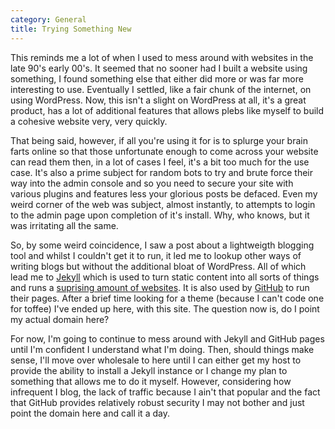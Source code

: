 ```yaml
---
category: General
title: Trying Something New
---
```

This reminds me a lot of when I used to mess around with websites in the late 90's early 00's. It seemed that no sooner had I built a website using something, I found something else that either did more or was far more interesting to use. Eventually I settled, like a fair chunk of the internet, on using WordPress. Now, this isn't a slight on WordPress at all, it's a great product, has a lot of additional features that allows plebs like myself to build a cohesive website very, very quickly.

That being said, however, if all you're using it for is to splurge your brain farts online so that those unfortunate enough to come across your website can read them then, in a lot of cases I feel, it's a bit too much for the use case. It's also a prime subject for random bots to try and brute force their way into the admin console and so you need to secure your site with various plugins and features less your glorious posts be defaced. Even my weird corner of the web was subject, almost instantly, to attempts to login to the admin page upon completion of it's install. Why, who knows, but it was irritating all the same.

So, by some weird coincidence, I saw a post about a lightweigth blogging tool and whilst I couldn't get it to run, it led me to lookup other ways of writing blogs but without the additional bloat of WordPress. All of which lead me to [Jekyll](https://jekyllrb.com/) which is used to turn static content into all sorts of things and runs a [suprising amount of websites](https://jekyllrb.com/showcase/). It is also used by [GitHub](https://github.com/) to run their pages. After a brief time looking for a theme (because I can't code one for toffee) I've ended up here, with this site. The question now is, do I point my actual domain here?

For now, I'm going to continue to mess around with Jekyll and GitHub pages until I'm confident I understand what I'm doing. Then, should things make sense, I'll move over wholesale to here until I can either get my host to provide the ability to install a Jekyll instance or I change my plan to something that allows me to do it myself. However, considering how infrequent I blog, the lack of traffic because I ain't that popular and the fact that GitHub provides relatively robust security I may not bother and just point the domain here and call it a day.
